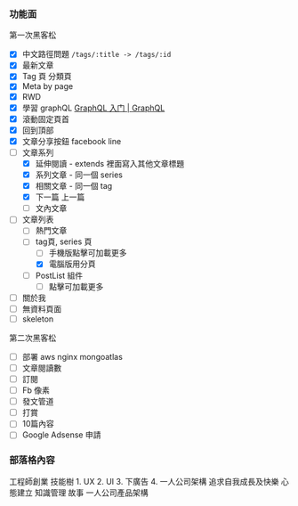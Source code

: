 ### 功能面
第一次黑客松
- [x] 中文路徑問題 `/tags/:title -> /tags/:id`
- [x] 最新文章
- [x] Tag 頁 分類頁
- [x] Meta by page
- [x] RWD
- [x] 學習 graphQL [GraphQL 入门 | GraphQL](https://graphql.cn/learn/)
- [x] 滾動固定頁首
- [x] 回到頂部
- [x] 文章分享按鈕 facebook line
- [ ] 文章系列
	- [x] 延伸閱讀 - extends 裡面寫入其他文章標題
	- [x] 系列文章 - 同一個 series
	- [x] 相關文章 - 同一個 tag
	- [x] 下一篇 上一篇
	- [ ] 文內文章
- [ ] 文章列表
	- [ ] 熱門文章
	- [ ] tag頁,  series 頁
		- [ ] 手機版點擊可加載更多
		- [x] 電腦版用分頁
	- [ ] PostList 組件
		- [ ] 點擊可加載更多
- [ ] 關於我
- [ ] 無資料頁面
- [ ] skeleton

第二次黑客松
- [ ] 部署 aws nginx mongoatlas
- [ ] 文章閱讀數
- [ ] 訂閱
- [ ] Fb 像素
- [ ] 發文管道
- [ ] 打賞
- [ ] 10篇內容
- [ ] Google Adsense 申請

### 部落格內容
工程師創業
技能樹
	1. UX
	2. UI
	3. 下廣告
	4. 一人公司架構
追求自我成長及快樂
心態建立
知識管理
故事
一人公司產品架構
